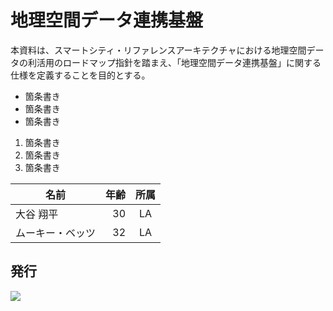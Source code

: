 # 地理空間データ連携基盤

本資料は、スマートシティ・リファレンスアーキテクチャにおける地理空間データの利活用のロードマップ指針を踏まえ、「地理空間データ連携基盤」に関する仕様を定義することを目的とする。

* 箇条書き
* 箇条書き
* 箇条書き

1. 箇条書き
1. 箇条書き
1. 箇条書き


| 名前 | 年齢 | 所属 |
| ---- | ----: | :---: |
| 大谷 翔平 | 30 | LA |
| ムーキー・ベッツ | 32 | LA |


## 発行

![](https://www.geolonia.com/wp-content/uploads/2023/06/geolonia_logo_white.png)
